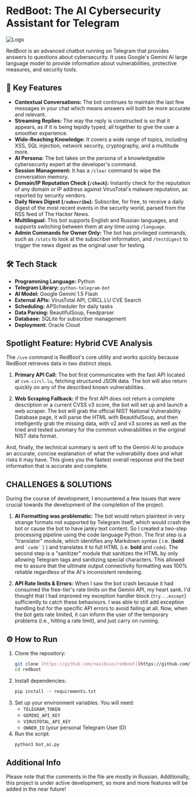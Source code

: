 # RedBoot: The AI Cybersecurity Assistant for Telegram


![Logo](assets/logo.jpg)


RedBoot is an advanced chatbot running on Telegram that provides answers to questions about cybersecurity. It uses Google's Gemini AI large language model to provide information about vulnerabilities, protective measures, and security tools.


## 🚀 Key Features

- **Contextual Conversations:** The bot continues to maintain the last few messages in your chat which means answers will both be more accurate and relevant. 
- **Streaming Replies:** The way the reply is constructed is so that it appears, as if it is being tepidly typed, all together to give the user a smoother experience.
- **Wide-Reaching Knowledge:** It covers a wide range of topics, including XSS, SQL injection, network security, cryptography, and a multitude more.
- **AI Persona:** The bot takes on the persona of a knowledgeable cybersecurity expert at the developer's command.
- **Session Management:** It has a `/clear` command to wipe the conversation memory.
- **Domain/IP Reputation Check (`/check`):** Instantly check for the reputation of any domain or IP address against VirusTotal's malware reputation, as reported by security vendors.
- **Daily News Digest (`/subscribe`):** Subscribe, for free, to receive a daily digest of the most recent events in the security world, parsed from the RSS feed of The Hacker News.
- **Multilingual:** This bot supports English and Russian languages, and supports switching between them at any time using `/language`.
- **Admin Commands for Owner Only:** The bot has privileged commands, such as `/stats` to look at the subscriber information, and `/testdigest` to trigger the news digest as the original user for testing.

## 🛠️ Tech Stack

- **Programming Language:** Python
- **Telegram Library:** `python-telegram-bot`
- **AI Model:** Google Gemini 1.5 Flash
- **External APIs:** VirusTotal API, CIRCL.LU CVE Search
- **Scheduling:** APScheduler for daily tasks
- **Data Parsing:** BeautifulSoup, Feedparser
- **Database:** SQLite for subscriber management
- **Deployment:** Oracle Cloud

## Spotlight Feature: Hybrid CVE Analysis

The `/cve` command is RedBoot's core utility and works quickly because RedBoot retrieves data in two distinct steps.

1.  **Primary API Call:** The bot first communicates with the fast API located at `cve.circl.lu`, fetching structured JSON data. The bot will also return quickly on any of the described known vulnerabilities.

2.  **Web Scraping Fallback:** If the first API does not return a complete description or a current CVSS v3 score, the bot will set up and launch a web scraper. The bot will grab the official NIST National Vulnerability Database page, it will parse the HTML with BeautifulSoup, and then intelligently grab the missing data, with v2 and v3 scores as well as the tried and tested summary for the common vulnerabilities in the original NIST data format.

And, finally, the technical summary is sent off to the Gemini AI to produce an accurate, concise explanation of what the vulnerability does and what risks it may have. This gives you the fastest overall response and the best information that is accurate and complete.

## CHALLENGES & SOLUTIONS

During the course of development, I encountered a few issues that were crucial towards the development of the completion of the project.

1.  **AI Formatting was problematic:** The bot would return plaintext in very strange formats not supported by Telegram itself, which would crash the bot or cause the bot to have janky text content. So I created a two-step processing pipeline using the code language Python. The first step is a "translator" module, which identifies any Markdown syntax ( i.e. (**bold** and `` `code` `` ) ) and translates it to full HTML (i.e. <b>bold</b> and <code>code</code>). The second step is a "sanitizer" module that sanitizes the HTML by only allowing Telegram tags and sanitizing special characters. This allowed me to assure that the ultimate output connectivity formatting was 100% reliable regardless of the AI's inconsistent rendering.

2.  **API Rate limits & Errors:** When I saw the bot crash because it had consumed the free-tier's rate limits on the Gemini API, my heart sank. I'd thought that I had improved my exception handler block (`try...except`) sufficiently to catch these behaviours.  I was able to still add exception handling but for the specific API errors to avoid failing at all. Now, when the bot gets rate limited, it can inform the user of the temporary problems (i.e., hitting a rate limit), and just carry on running.

## ⚙️ How to Run

1.  Clone the repository:
    ```bash
    git clone [https://github.com/nasibius/redboot](https://github.com/nasibius/redboot)
    cd redboot
    ```
2.  Install dependencies:
    ```bash
    pip install -r requirements.txt
    ```
3.  Set up your environment variables. You will need:
    - `TELEGRAM_TOKEN`
    - `GEMINI_API_KEY`
    - `VIRUSTOTAL_API_KEY`
    - `OWNER_ID` (your personal Telegram User ID)
4.  Run the script:
    ```bash
    python3 bot_ai.py
    ```

## Additional Info
Please note that the comments in the file are mostly in Russian. Additionally, this project is under active development, so more and more features will be added in the near future!
